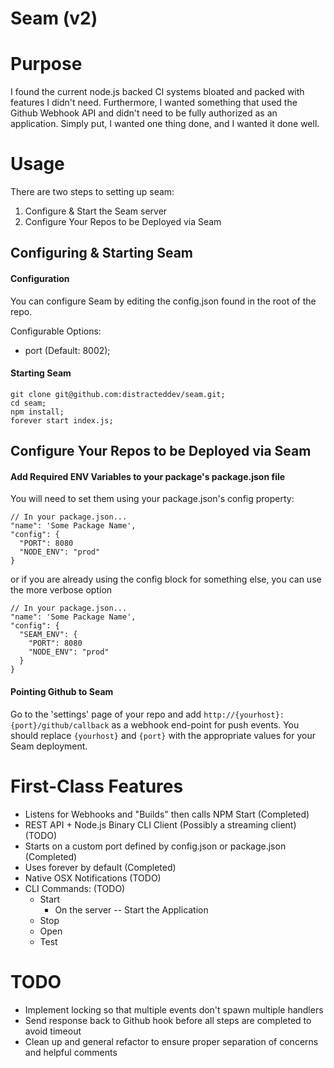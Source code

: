 # Seam (v2)

# Purpose

I found the current node.js backed CI systems bloated and packed with features I didn't need.
Furthermore, I wanted something that used the Github Webhook API and didn't need to be fully
authorized as an application. Simply put, I wanted one thing done, and I wanted it done well.


# Usage

There are two steps to setting up seam:

1. Configure & Start the Seam server
2. Configure Your Repos to be Deployed via Seam

## Configuring & Starting Seam

#### Configuration

You can configure Seam by editing the config.json found in the root of the repo.

Configurable Options:
* port (Default: 8002);

#### Starting Seam

```
git clone git@github.com:distracteddev/seam.git;
cd seam;
npm install;
forever start index.js;
```

## Configure Your Repos to be Deployed via Seam

#### Add Required ENV Variables to your package's package.json file

You will need to set them using your package.json's config property:

```
// In your package.json...
"name": 'Some Package Name',
"config": {
  "PORT": 8080
  "NODE_ENV": "prod"
}
```
or if you are already using the config block for something else, you can use the more verbose option
```
// In your package.json...
"name": 'Some Package Name',
"config": {
  "SEAM_ENV": {
    "PORT": 8080
    "NODE_ENV": "prod"
  }
}
```

#### Pointing Github to Seam

Go to the 'settings' page of your repo and add ```http://{yourhost}:{port}/github/callback```
as a webhook end-point for push events. You should replace ```{yourhost}``` and ```{port}```
with the appropriate values for your Seam deployment.

# First-Class Features

* Listens for Webhooks and "Builds" then calls NPM Start  (Completed)
* REST API + Node.js Binary CLI Client (Possibly a streaming client) (TODO)
* Starts on a custom port defined by config.json or package.json (Completed)
* Uses forever by default (Completed)
* Native OSX Notifications (TODO)
* CLI Commands:      (TODO)
    * Start
      * On the server -- Start the Application
    * Stop
    * Open
    * Test


# TODO

* Implement locking so that multiple events don't spawn multiple handlers
* Send response back to Github hook before all steps are completed to avoid timeout
* Clean up and general refactor to ensure proper separation of concerns and helpful comments